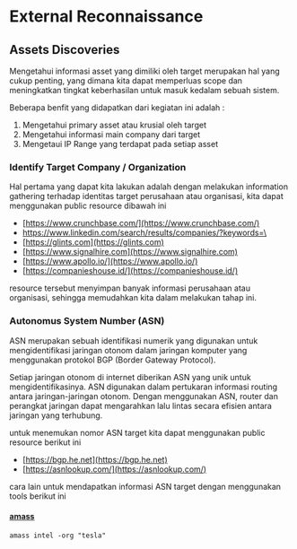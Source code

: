 # External Reconnaissance

## Assets Discoveries

Mengetahui informasi asset yang dimiliki oleh target merupakan hal yang cukup penting, yang dimana kita dapat memperluas scope dan meningkatkan tingkat keberhasilan untuk masuk kedalam sebuah sistem.&#x20;

Beberapa benfit yang didapatkan dari kegiatan ini adalah :&#x20;

1. Mengetahui primary asset atau krusial oleh target
2. Mengetahui informasi main company dari target
3. Mengetaui IP Range yang terdapat pada setiap asset

### Identify Target Company / Organization

Hal pertama yang dapat kita lakukan adalah dengan melakukan information gathering terhadap identitas target perusahaan atau organisasi, kita dapat menggunakan public resource dibawah ini&#x20;

* [https://www.crunchbase.com/](https://www.crunchbase.com/)
* [https://www.linkedin.com/search/results/companies/?keywords=\<target>](https://www.linkedin.com/search/results/companies/?keywords=%3Ctarget%3E)
* [https://glints.com](https://glints.com)
* [https://www.signalhire.com](https://www.signalhire.com)
* [https://www.apollo.io/](https://www.apollo.io/)
* [https://companieshouse.id/](https://companieshouse.id/)

resource tersebut menyimpan banyak informasi perusahaan atau organisasi, sehingga memudahkan kita dalam melakukan tahap ini.

### Autonomus System Number (ASN)

ASN merupakan sebuah identifikasi numerik yang digunakan untuk mengidentifikasi jaringan otonom dalam jaringan komputer yang menggunakan protokol BGP (Border Gateway Protocol).&#x20;

Setiap jaringan otonom di internet diberikan ASN yang unik untuk mengidentifikasinya. ASN digunakan dalam pertukaran informasi routing antara jaringan-jaringan otonom. Dengan menggunakan ASN, router dan perangkat jaringan dapat mengarahkan lalu lintas secara efisien antara jaringan yang terhubung.

untuk menemukan nomor ASN target kita dapat menggunakan public resource berikut ini&#x20;

* [https://bgp.he.net](https://bgp.he.net)
* [https://asnlookup.com/](https://asnlookup.com/)

cara lain untuk mendapatkan informasi ASN target dengan menggunakan tools berikut ini

#### [amass](https://github.com/owasp-amass/amass)

```
amass intel -org "tesla"
```

